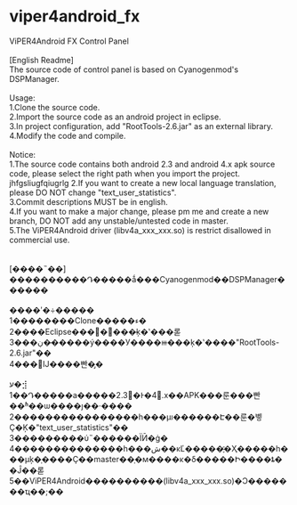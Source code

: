 viper4android_fx
================

ViPER4Android FX Control Panel<br />
<br />
[English Readme]<br />
The source code of control panel is based on Cyanogenmod's DSPManager.<br />
<br />
Usage:<br />
1.Clone the source code.<br />
2.Import the source code as an android project in eclipse.<br />
3.In project configuration, add "RootTools-2.6.jar" as an external library.<br />
4.Modify the code and compile.<br />
<br />
Notice:<br />
1.The source code contains both android 2.3 and android 4.x apk source code, please select the right path when you import the project.<br />jhfgsliugfqiugrlg
2.If you want to create a new local language translation, please DO NOT change "text_user_statistics".<br />
3.Commit descriptions MUST be in english.<br />
4.If you want to make a major change, please pm me and create a new branch, DO NOT add any unstable/untested code in master.<br />
5.The ViPER4Android driver (libv4a_xxx_xxx.so) is restrict disallowed in commercial use.<br />
<br />
<br />
[����˵��]<br />
����������Դ�����ǻ���Cyanogenmod��DSPManager������<br />
<br />
����ʹ�÷�����<br />
    1��������Clone�����ء�<br />
    2����Eclipse���԰�׿���̵ķ�ʽ���롣<br />
    3���ڹ��̵����ý����У����ⲿ���ķ�ʽ����"RootTools-2.6.jar"��<br />
    4���޸Ĳ����빤�̡�<br />
<br />
ע�⣺<br />
    1��Դ�����а�����׿2.3�Ͱ�׿4.x��APK���룬���빤��ʱ��ѡ����ȷ��·����<br />
    2����������������һ���µı������Է��룬�벻Ҫ�Ķ�"text_user_statistics"��<br />
    3���������ύ˵������ΪӢ�ġ�<br />
    4��������������һ���ش��ĸĽ�����֪ͨ�Ҳ�����һ���µķ�֧����Ҫ��master��֧�м����κ�δ�����Ի����ȶ��Ĵ��롣<br />
    5��ViPER4Android����������(libv4a_xxx_xxx.so)�Ͻ�������ҵ��;��<br />
<br />
